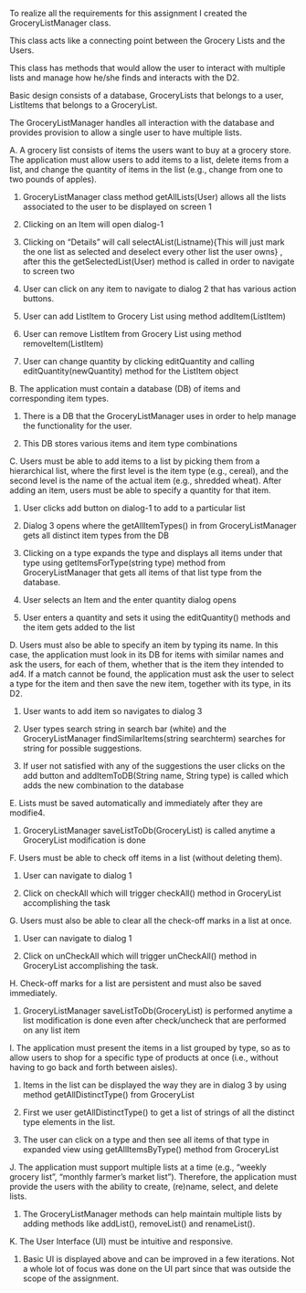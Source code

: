 To realize all the requirements for this assignment I created the GroceryListManager class. 

This class acts like a connecting point between the Grocery Lists and the Users.

This class has methods that would allow the user to interact with multiple lists and manage how he/she finds and interacts with the D2.


Basic design consists of a database, GroceryLists that belongs to a user, ListItems that belongs to a GroceryList. 

The GroceryListManager handles all interaction with the database and provides provision to allow a single user to have multiple lists.

A.	A grocery list consists of items the users want to buy at a grocery store. The application must allow users to add items to a list, delete items from a list, and change the quantity of items in the list (e.g., change from one to two pounds of apples). 


1.	GroceryListManager class method getAllLists(User) allows all the lists associated to the user to be  displayed on screen 1

2.	Clicking on an Item will open dialog-1

3.	Clicking on “Details” will call selectAList(Listname){This will just mark the one list as selected and deselect every other list the user owns} , after this the  getSelectedList(User) method is called in order to navigate to screen two

4.	User can click on any item to navigate to dialog 2 that has various action buttons.

5.	User can add ListItem to Grocery List using method addItem(ListItem)

6.	User can remove ListItem from Grocery List using method removeItem(ListItem)

7.	User can change quantity by clicking editQuantity and calling editQuantity(newQuantity) method for the ListItem object


B.	The application must contain a database (DB) of items and corresponding item types. 


1.	There is a DB that the GroceryListManager uses in order to help manage the functionality for the user.

2.	This DB stores various items and item type combinations


C.	Users must be able to add items to a list by picking them from a hierarchical list, where the first level is the item type (e.g., cereal), and the second level is the name of the actual item (e.g., shredded wheat). After adding an item, users must be able to specify a quantity for that item.


1.	User clicks add button on dialog-1 to add to a particular list

2.	Dialog 3 opens where the getAllItemTypes() in from GroceryListManager gets all distinct item types from the DB

3.	Clicking on a type expands the type and displays all items under that type using getItemsForType(string type) method from GroceryListManager that gets all items of that list type from the database.

4.	User selects an Item and the enter quantity dialog opens

5.	User enters a quantity and sets it using the editQuantity() methods  and the item gets added to the list



D.	Users must also be able to specify an item by typing its name. In this case, the application must look in its DB for items with similar names and ask the users, for each of them, whether that is the item they intended to ad4. If a match cannot be found, the application must ask the user to select a type for the item and then save the new item, together with its type, in its D2. 


1.	User wants to add item so navigates to dialog 3

2.	User types search string in search bar (white) and the GroceryListManager findSimilarItems(string searchterm) searches for string for possible suggestions.

3.	If user not satisfied with any of the suggestions the user clicks on the add button and addItemToDB(String name, String type) 
is called which adds the new combination to the database


E.	Lists must be saved automatically and immediately after they are modifie4. 


1.	GroceryListManager saveListToDb(GroceryList) is called anytime a GroceryList modification is done



F.	Users must be able to check off items in a list (without deleting them). 


1.	User can navigate to dialog 1 

2.	Click on checkAll which will trigger checkAll() method in GroceryList accomplishing the task


G.	Users must also be able to clear all the check-off marks in a list at once. 


1.	User can navigate to dialog 1

2.	Click on unCheckAll which will trigger unCheckAll() method in GroceryList accomplishing the task.


H.	Check-off marks for a list are persistent and must also be saved immediately. 


1.	GroceryListManager saveListToDb(GroceryList) is performed anytime a list modification is done even after check/uncheck that are performed on any list item


I.	The application must present the items in a list grouped by type, so as to allow 
users to shop for a specific type of products at once (i.e., without having to go 
back and forth between aisles). 


1.	Items in the list can be displayed the way they are in dialog 3 by using method getAllDistinctType() from GroceryList

2.	First we user getAllDistinctType() to get a list of strings of all the distinct type elements in the list.

3.	The user can click on a type and then see all items of that type in expanded view using getAllItemsByType() method from GroceryList


J.	The application must support multiple lists at a time (e.g., “weekly grocery list”, 
“monthly farmer’s market list”). Therefore, the application must provide the users 
with the ability to create, (re)name, select, and delete lists. 

1.	The GroceryListManager methods can help maintain multiple lists by adding methods like addList(), removeList() and renameList().


K.	The User Interface (UI) must be intuitive and responsive. 

1.	Basic UI is displayed above and can be improved in a few iterations. Not a whole lot of focus was done on the UI part since that was outside the scope of the assignment.
